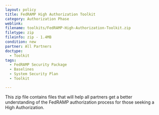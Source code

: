 ```yaml
---
layout: policy   
title: FedRAMP High Authorization Toolkit
category: Authorization Phase
weblink:
filename: toolkits/FedRAMP-High-Authorization-Toolkit.zip
filetype: zip
fileinfo: zip - 1.4MB
condition: new
partner: All Partners
doctype:
  - Toolkit
tags:
  - FedRAMP Security Package
  - Baselines
  - System Security Plan
  - Toolkit

---
```

This zip file contains files that will help all partners get a better understanding of the FedRAMP authorization process for those seeking a High Authorization.
